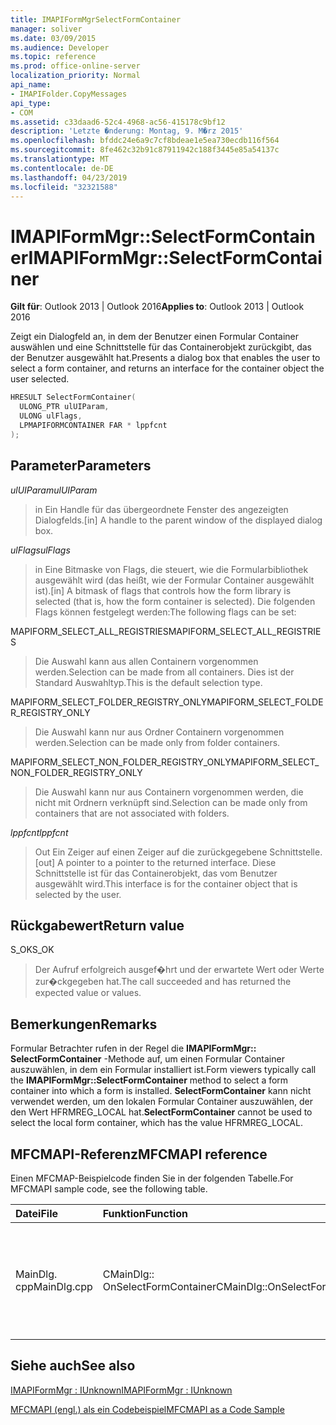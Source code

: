 ```yaml
---
title: IMAPIFormMgrSelectFormContainer
manager: soliver
ms.date: 03/09/2015
ms.audience: Developer
ms.topic: reference
ms.prod: office-online-server
localization_priority: Normal
api_name:
- IMAPIFolder.CopyMessages
api_type:
- COM
ms.assetid: c33daad6-52c4-4968-ac56-415178c9bf12
description: 'Letzte �nderung: Montag, 9. M�rz 2015'
ms.openlocfilehash: bfddc24e6a9c7cf8bdeae1e5ea730ecdb116f564
ms.sourcegitcommit: 8fe462c32b91c87911942c188f3445e85a54137c
ms.translationtype: MT
ms.contentlocale: de-DE
ms.lasthandoff: 04/23/2019
ms.locfileid: "32321588"
---
```

# <a name="imapiformmgrselectformcontainer"></a><span data-ttu-id="83ed5-103">IMAPIFormMgr::SelectFormContainer</span><span class="sxs-lookup"><span data-stu-id="83ed5-103">IMAPIFormMgr::SelectFormContainer</span></span>

  
  
<span data-ttu-id="83ed5-104">**Gilt für**: Outlook 2013 | Outlook 2016</span><span class="sxs-lookup"><span data-stu-id="83ed5-104">**Applies to**: Outlook 2013 | Outlook 2016</span></span> 
  
<span data-ttu-id="83ed5-105">Zeigt ein Dialogfeld an, in dem der Benutzer einen Formular Container auswählen und eine Schnittstelle für das Containerobjekt zurückgibt, das der Benutzer ausgewählt hat.</span><span class="sxs-lookup"><span data-stu-id="83ed5-105">Presents a dialog box that enables the user to select a form container, and returns an interface for the container object the user selected.</span></span>
  
```cpp
HRESULT SelectFormContainer(
  ULONG_PTR ulUIParam,
  ULONG ulFlags,
  LPMAPIFORMCONTAINER FAR * lppfcnt
);
```

## <a name="parameters"></a><span data-ttu-id="83ed5-106">Parameter</span><span class="sxs-lookup"><span data-stu-id="83ed5-106">Parameters</span></span>

 <span data-ttu-id="83ed5-107">_ulUIParam_</span><span class="sxs-lookup"><span data-stu-id="83ed5-107">_ulUIParam_</span></span>
  
> <span data-ttu-id="83ed5-108">in Ein Handle für das übergeordnete Fenster des angezeigten Dialogfelds.</span><span class="sxs-lookup"><span data-stu-id="83ed5-108">[in] A handle to the parent window of the displayed dialog box.</span></span> 
    
 <span data-ttu-id="83ed5-109">_ulFlags_</span><span class="sxs-lookup"><span data-stu-id="83ed5-109">_ulFlags_</span></span>
  
> <span data-ttu-id="83ed5-110">in Eine Bitmaske von Flags, die steuert, wie die Formularbibliothek ausgewählt wird (das heißt, wie der Formular Container ausgewählt ist).</span><span class="sxs-lookup"><span data-stu-id="83ed5-110">[in] A bitmask of flags that controls how the form library is selected (that is, how the form container is selected).</span></span> <span data-ttu-id="83ed5-111">Die folgenden Flags können festgelegt werden:</span><span class="sxs-lookup"><span data-stu-id="83ed5-111">The following flags can be set:</span></span>
    
<span data-ttu-id="83ed5-112">MAPIFORM_SELECT_ALL_REGISTRIES</span><span class="sxs-lookup"><span data-stu-id="83ed5-112">MAPIFORM_SELECT_ALL_REGISTRIES</span></span> 
  
> <span data-ttu-id="83ed5-113">Die Auswahl kann aus allen Containern vorgenommen werden.</span><span class="sxs-lookup"><span data-stu-id="83ed5-113">Selection can be made from all containers.</span></span> <span data-ttu-id="83ed5-114">Dies ist der Standard Auswahltyp.</span><span class="sxs-lookup"><span data-stu-id="83ed5-114">This is the default selection type.</span></span> 
    
<span data-ttu-id="83ed5-115">MAPIFORM_SELECT_FOLDER_REGISTRY_ONLY</span><span class="sxs-lookup"><span data-stu-id="83ed5-115">MAPIFORM_SELECT_FOLDER_REGISTRY_ONLY</span></span> 
  
> <span data-ttu-id="83ed5-116">Die Auswahl kann nur aus Ordner Containern vorgenommen werden.</span><span class="sxs-lookup"><span data-stu-id="83ed5-116">Selection can be made only from folder containers.</span></span>
    
<span data-ttu-id="83ed5-117">MAPIFORM_SELECT_NON_FOLDER_REGISTRY_ONLY</span><span class="sxs-lookup"><span data-stu-id="83ed5-117">MAPIFORM_SELECT_NON_FOLDER_REGISTRY_ONLY</span></span> 
  
> <span data-ttu-id="83ed5-118">Die Auswahl kann nur aus Containern vorgenommen werden, die nicht mit Ordnern verknüpft sind.</span><span class="sxs-lookup"><span data-stu-id="83ed5-118">Selection can be made only from containers that are not associated with folders.</span></span>
    
 <span data-ttu-id="83ed5-119">_lppfcnt_</span><span class="sxs-lookup"><span data-stu-id="83ed5-119">_lppfcnt_</span></span>
  
> <span data-ttu-id="83ed5-120">Out Ein Zeiger auf einen Zeiger auf die zurückgegebene Schnittstelle.</span><span class="sxs-lookup"><span data-stu-id="83ed5-120">[out] A pointer to a pointer to the returned interface.</span></span> <span data-ttu-id="83ed5-121">Diese Schnittstelle ist für das Containerobjekt, das vom Benutzer ausgewählt wird.</span><span class="sxs-lookup"><span data-stu-id="83ed5-121">This interface is for the container object that is selected by the user.</span></span>
    
## <a name="return-value"></a><span data-ttu-id="83ed5-122">Rückgabewert</span><span class="sxs-lookup"><span data-stu-id="83ed5-122">Return value</span></span>

<span data-ttu-id="83ed5-123">S_OK</span><span class="sxs-lookup"><span data-stu-id="83ed5-123">S_OK</span></span> 
  
> <span data-ttu-id="83ed5-124">Der Aufruf erfolgreich ausgef�hrt und der erwartete Wert oder Werte zur�ckgegeben hat.</span><span class="sxs-lookup"><span data-stu-id="83ed5-124">The call succeeded and has returned the expected value or values.</span></span>
    
## <a name="remarks"></a><span data-ttu-id="83ed5-125">Bemerkungen</span><span class="sxs-lookup"><span data-stu-id="83ed5-125">Remarks</span></span>

<span data-ttu-id="83ed5-126">Formular Betrachter rufen in der Regel die **IMAPIFormMgr:: SelectFormContainer** -Methode auf, um einen Formular Container auszuwählen, in dem ein Formular installiert ist.</span><span class="sxs-lookup"><span data-stu-id="83ed5-126">Form viewers typically call the **IMAPIFormMgr::SelectFormContainer** method to select a form container into which a form is installed.</span></span> <span data-ttu-id="83ed5-127">**SelectFormContainer** kann nicht verwendet werden, um den lokalen Formular Container auszuwählen, der den Wert HFRMREG_LOCAL hat.</span><span class="sxs-lookup"><span data-stu-id="83ed5-127">**SelectFormContainer** cannot be used to select the local form container, which has the value HFRMREG_LOCAL.</span></span> 
  
## <a name="mfcmapi-reference"></a><span data-ttu-id="83ed5-128">MFCMAPI-Referenz</span><span class="sxs-lookup"><span data-stu-id="83ed5-128">MFCMAPI reference</span></span>

<span data-ttu-id="83ed5-129">Einen MFCMAP-Beispielcode finden Sie in der folgenden Tabelle.</span><span class="sxs-lookup"><span data-stu-id="83ed5-129">For MFCMAPI sample code, see the following table.</span></span>
  
|<span data-ttu-id="83ed5-130">**Datei**</span><span class="sxs-lookup"><span data-stu-id="83ed5-130">**File**</span></span>|<span data-ttu-id="83ed5-131">**Funktion**</span><span class="sxs-lookup"><span data-stu-id="83ed5-131">**Function**</span></span>|<span data-ttu-id="83ed5-132">**Comment**</span><span class="sxs-lookup"><span data-stu-id="83ed5-132">**Comment**</span></span>|
|:-----|:-----|:-----|
|<span data-ttu-id="83ed5-133">MainDlg. cpp</span><span class="sxs-lookup"><span data-stu-id="83ed5-133">MainDlg.cpp</span></span>  <br/> |<span data-ttu-id="83ed5-134">CMainDlg:: OnSelectFormContainer</span><span class="sxs-lookup"><span data-stu-id="83ed5-134">CMainDlg::OnSelectFormContainer</span></span>  <br/> |<span data-ttu-id="83ed5-135">MFCMAPI verwendet die **IMAPIFormMgr:: SelectFormContainer** -Methode, um einen Formular Container auszuwählen, bevor der Inhalt gerendert wird.</span><span class="sxs-lookup"><span data-stu-id="83ed5-135">MFCMAPI uses the **IMAPIFormMgr::SelectFormContainer** method to select a form container before rendering its contents.</span></span>  <br/> |
   
## <a name="see-also"></a><span data-ttu-id="83ed5-136">Siehe auch</span><span class="sxs-lookup"><span data-stu-id="83ed5-136">See also</span></span>



[<span data-ttu-id="83ed5-137">IMAPIFormMgr : IUnknown</span><span class="sxs-lookup"><span data-stu-id="83ed5-137">IMAPIFormMgr : IUnknown</span></span>](imapiformmgriunknown.md)


[<span data-ttu-id="83ed5-138">MFCMAPI (engl.) als ein Codebeispiel</span><span class="sxs-lookup"><span data-stu-id="83ed5-138">MFCMAPI as a Code Sample</span></span>](mfcmapi-as-a-code-sample.md)

